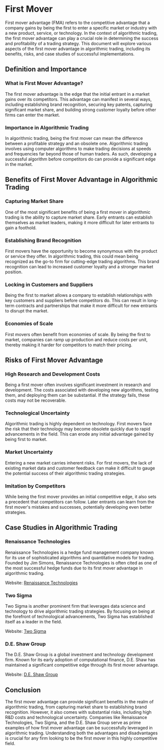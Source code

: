 # First Mover

First mover advantage (FMA) refers to the competitive advantage that a company gains by being the first to enter a specific market or industry with a new product, service, or technology. In the context of algorithmic trading, the first mover advantage can play a crucial role in determining the success and profitability of a trading strategy. This document will explore various aspects of the first mover advantage in algorithmic trading, including its benefits, risks, and case studies of successful implementations.

## Definition and Importance

### What is First Mover Advantage?

The first mover advantage is the edge that the initial entrant in a market gains over its competitors. This advantage can manifest in several ways, including establishing brand recognition, securing key patents, capturing significant market share, and building strong customer loyalty before other firms can enter the market.

### Importance in Algorithmic Trading

In algorithmic trading, being the first mover can mean the difference between a profitable strategy and an obsolete one. Algorithmic trading involves using computer algorithms to make trading decisions at speeds and frequencies far beyond those of human traders. As such, developing a successful algorithm before competitors do can provide a significant edge in the market.

## Benefits of First Mover Advantage in Algorithmic Trading

### Capturing Market Share

One of the most significant benefits of being a first mover in algorithmic trading is the ability to capture market share. Early entrants can establish themselves as market leaders, making it more difficult for later entrants to gain a foothold.

### Establishing Brand Recognition

First movers have the opportunity to become synonymous with the product or service they offer. In algorithmic trading, this could mean being recognized as the go-to firm for cutting-edge trading algorithms. This brand recognition can lead to increased customer loyalty and a stronger market position.

### Locking in Customers and Suppliers

Being the first to market allows a company to establish relationships with key customers and suppliers before competitors do. This can result in long-term contracts and partnerships that make it more difficult for new entrants to disrupt the market.

### Economies of Scale

First movers often benefit from economies of scale. By being the first to market, companies can ramp up production and reduce costs per unit, thereby making it harder for competitors to match their pricing.

## Risks of First Mover Advantage

### High Research and Development Costs

Being a first mover often involves significant investment in research and development. The costs associated with developing new algorithms, testing them, and deploying them can be substantial. If the strategy fails, these costs may not be recoverable.

### Technological Uncertainty

Algorithmic trading is highly dependent on technology. First movers face the risk that their technology may become obsolete quickly due to rapid advancements in the field. This can erode any initial advantage gained by being first to market.

### Market Uncertainty

Entering a new market carries inherent risks. For first movers, the lack of existing market data and customer feedback can make it difficult to gauge the potential success of their algorithmic trading strategies.

### Imitation by Competitors

While being the first mover provides an initial competitive edge, it also sets a precedent that competitors can follow. Later entrants can learn from the first mover's mistakes and successes, potentially developing even better strategies.

## Case Studies in Algorithmic Trading

### Renaissance Technologies

Renaissance Technologies is a hedge fund management company known for its use of sophisticated algorithms and quantitative models for trading. Founded by Jim Simons, Renaissance Technologies is often cited as one of the most successful hedge funds due to its first mover advantage in algorithmic trading.

Website: [Renaissance Technologies](https://www.rentec.com/)

### Two Sigma

Two Sigma is another prominent firm that leverages data science and technology to drive algorithmic trading strategies. By focusing on being at the forefront of technological advancements, Two Sigma has established itself as a leader in the field.

Website: [Two Sigma](https://www.twosigma.com/)

### D.E. Shaw Group

The D.E. Shaw Group is a global investment and technology development firm. Known for its early adoption of computational finance, D.E. Shaw has maintained a significant competitive edge through its first mover advantage.

Website: [D.E. Shaw Group](https://www.deshaw.com/)

## Conclusion

The first mover advantage can provide significant benefits in the realm of algorithmic trading, from capturing market share to establishing brand recognition. However, it also comes with substantial risks, including high R&D costs and technological uncertainty. Companies like Renaissance Technologies, Two Sigma, and the D.E. Shaw Group serve as prime examples of how first mover advantage can be successfully leveraged in algorithmic trading. Understanding both the advantages and disadvantages is crucial for any firm looking to be the first mover in this highly competitive field.